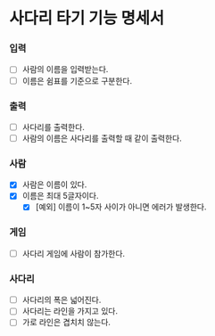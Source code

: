 # 사다리 타기 기능 명세서

### 입력
- [ ] 사람의 이름을 입력받는다.
- [ ] 이름은 쉼표를 기준으로 구분한다.

### 출력
- [ ] 사다리를 출력한다.
- [ ] 사람의 이름은 사다리를 출력할 때 같이 출력한다.

### 사람
- [x] 사람은 이름이 있다.
- [x] 이름은 최대 5글자이다.
    - [x] [예외] 이름이 1~5자 사이가 아니면 에러가 발생한다.

### 게임
- [ ] 사다리 게임에 사람이 참가한다.

### 사다리
- [ ] 사다리의 폭은 넓어진다.
- [ ] 사다리는 라인을 가지고 있다.
- [ ] 가로 라인은 겹치치 않는다.